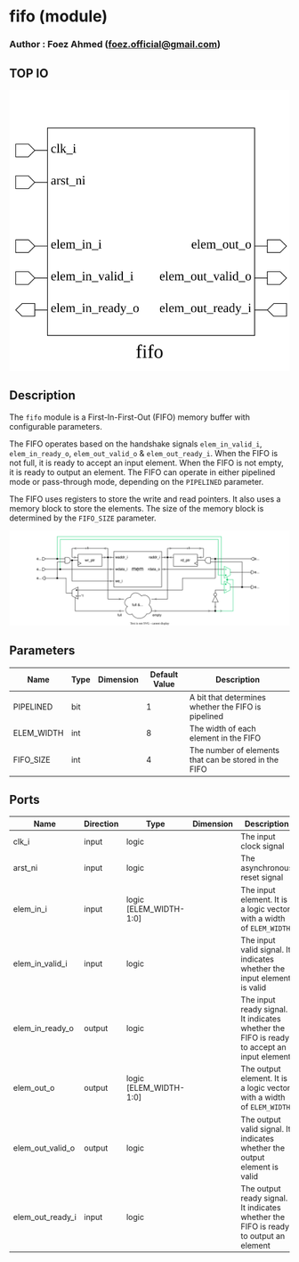 # fifo (module)

### Author : Foez Ahmed (foez.official@gmail.com)

## TOP IO
<img src="./fifo_top.svg">

## Description

The `fifo` module is a First-In-First-Out (FIFO) memory buffer with configurable parameters.

The FIFO operates based on the handshake signals `elem_in_valid_i`, `elem_in_ready_o`,
`elem_out_valid_o` & `elem_out_ready_i`. When the FIFO is not full, it is ready to accept an input
element. When the FIFO is not empty, it is ready to output an element. The FIFO can operate in
either pipelined mode or pass-through mode, depending on the `PIPELINED` parameter.

The FIFO uses registers to store the write and read pointers. It also uses a memory block to store
the elements. The size of the memory block is determined by the `FIFO_SIZE` parameter.

<img src="./fifo_des.svg">

## Parameters
|Name|Type|Dimension|Default Value|Description|
|-|-|-|-|-|
|PIPELINED|bit||1| A bit that determines whether the FIFO is pipelined|
|ELEM_WIDTH|int||8| The width of each element in the FIFO|
|FIFO_SIZE|int||4| The number of elements that can be stored in the FIFO|

## Ports
|Name|Direction|Type|Dimension|Description|
|-|-|-|-|-|
|clk_i|input|logic|| The input clock signal|
|arst_ni|input|logic|| The asynchronous reset signal|
|elem_in_i|input|logic [ELEM_WIDTH-1:0]|| The input element. It is a logic vector with a width of `ELEM_WIDTH`|
|elem_in_valid_i|input|logic|| The input valid signal. It indicates whether the input element is valid|
|elem_in_ready_o|output|logic|| The input ready signal. It indicates whether the FIFO is ready to accept an input element|
|elem_out_o|output|logic [ELEM_WIDTH-1:0]|| The output element. It is a logic vector with a width of `ELEM_WIDTH`|
|elem_out_valid_o|output|logic|| The output valid signal. It indicates whether the output element is valid|
|elem_out_ready_i|input|logic|| The output ready signal. It indicates whether the FIFO is ready to output an element|
